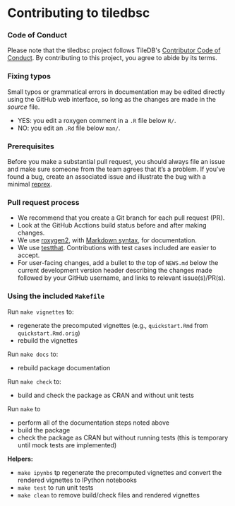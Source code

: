 # Contributing to tiledbsc

### Code of Conduct

Please note that the tiledbsc project follows TileDB's [Contributor Code of Conduct](https://github.com/TileDB-Inc/TileDB/blob/dev/CODE_OF_CONDUCT.md). By contributing to this project, you agree to abide by its terms.

### Fixing typos

Small typos or grammatical errors in documentation may be edited directly using
the GitHub web interface, so long as the changes are made in the _source_ file.

* YES: you edit a roxygen comment in a `.R` file below `R/`.
* NO: you edit an `.Rd` file below `man/`.

### Prerequisites

Before you make a substantial pull request, you should always file an issue and
make sure someone from the team agrees that it’s a problem. If you’ve found a
bug, create an associated issue and illustrate the bug with a minimal
[reprex](https://www.tidyverse.org/help/#reprex).

### Pull request process

* We recommend that you create a Git branch for each pull request (PR).
* Look at the GitHub Acctions build status before and after making changes.
* We use [roxygen2](https://cran.r-project.org/package=roxygen2), with
[Markdown syntax](https://cran.r-project.org/web/packages/roxygen2/vignettes/markdown.html),
for documentation.
* We use [testthat](https://cran.r-project.org/package=testthat). Contributions
with test cases included are easier to accept.
* For user-facing changes, add a bullet to the top of `NEWS.md` below the
current development version header describing the changes made followed by your
GitHub username, and links to relevant issue(s)/PR(s).

### Using the included `Makefile`

Run `make vignettes` to:

* regenerate the precomputed vignettes (e.g., `quickstart.Rmd` from `quickstart.Rmd.orig`)
* rebuild the vignettes

Run `make docs` to:

* rebuild package documentation

Run `make check` to:

* build and check the package as CRAN and without unit tests

Run `make` to
* perform all of the documentation steps noted above
* build the package
* check the package as CRAN but without running tests (this is temporary until mock tests are implemented)

**Helpers:**

* `make ipynbs` tp regenerate the precomputed vignettes and convert the rendered vignettes to IPython notebooks
* `make test` to run unit tests
* `make clean` to remove build/check files and rendered vignettes
